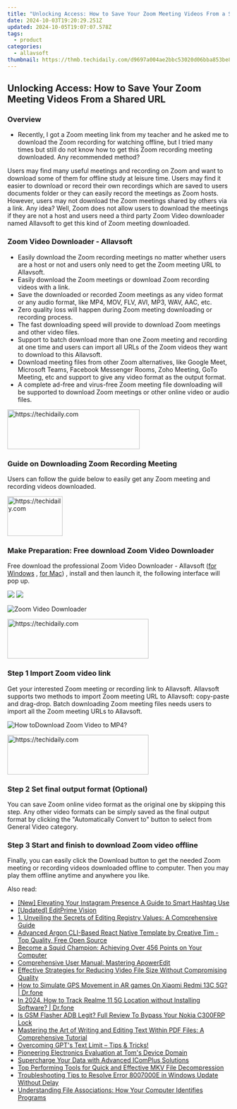 ```yaml
---
title: "Unlocking Access: How to Save Your Zoom Meeting Videos From a Shared URL"
date: 2024-10-03T19:20:29.251Z
updated: 2024-10-05T19:07:07.578Z
tags:
  - product
categories:
  - allavsoft
thumbnail: https://thmb.techidaily.com/d9697a004ae2bbc53020d06bba853be86eb98852ff5592973ceaa096b1863e66.jpg
---
```


## Unlocking Access: How to Save Your Zoom Meeting Videos From a Shared URL

### Overview

* Recently, I got a Zoom meeting link from my teacher and he asked me to download the Zoom recording for watching offline, but I tried many times but still do not know how to get this Zoom recording meeting downloaded. Any recommended method?

Users may find many useful meetings and recording on Zoom and want to download some of them for offline study at leisure time. Users may find it easier to download or record their own recordings which are saved to users documents folder or they can easily record the meetings as Zoom hosts. However, users may not download the Zoom meetings shared by others via a link. Any idea? Well, Zoom does not allow users to download the meetings if they are not a host and users need a third party Zoom Video downloader named Allavsoft to get this kind of Zoom meeting downloaded.

### Zoom Video Downloader - Allavsoft

* Easily download the Zoom recording meetings no matter whether users are a host or not and users only need to get the Zoom meeting URL to Allavsoft.
* Easily download the Zoom meetings or download Zoom recording videos with a link.
* Save the downloaded or recorded Zoom meetings as any video format or any audio format, like MP4, MOV, FLV, AVI, MP3, WAV, AAC, etc.
* Zero quality loss will happen during Zoom meeting downloading or recording process.
* The fast downloading speed will provide to download Zoom meetings and other video files.
* Support to batch download more than one Zoom meeting and recording at one time and users can import all URLs of the Zoom videos they want to download to this Allavsoft.
* Download meeting files from other Zoom alternatives, like Google Meet, Microsoft Teams, Facebook Messenger Rooms, Zoho Meeting, GoTo Meeting, etc and support to give any video format as the output format.
* A complete ad-free and virus-free Zoom meeting file downloading will be supported to download Zoom meetings or other online video or audio files.

<!-- affiliate ads begin -->
<a href="https://aligracehair.sjv.io/c/5597632/1886044/19272" target="_top" id="1886044">
  <img src="//a.impactradius-go.com/display-ad/19272-1886044" border="0" alt="https://techidaily.com" width="300" height="90"/>
</a>
<img height="0" width="0" src="https://aligracehair.sjv.io/i/5597632/1886044/19272" style="position:absolute;visibility:hidden;" border="0" />
<!-- affiliate ads end -->

### Guide on Downloading Zoom Recording Meeting

Users can follow the guide below to easily get any Zoom meeting and recording videos downloaded.

<!-- affiliate ads begin -->
<a href="https://aligracehair.sjv.io/c/5597632/2135351/19272" target="_top" id="2135351">
  <img src="//a.impactradius-go.com/display-ad/19272-2135351" border="0" alt="https://techidaily.com" width="125" height="90"/>
</a>
<img height="0" width="0" src="https://aligracehair.sjv.io/i/5597632/2135351/19272" style="position:absolute;visibility:hidden;" border="0" />
<!-- affiliate ads end -->

### Make Preparation: Free download Zoom Video Downloader

Free download the professional Zoom Video Downloader - Allavsoft ([for Windows](https://tools.techidaily.com/allavsoft/products/) , [for Mac](https://tools.techidaily.com/allavsoft/products/)) , install and then launch it, the following interface will pop up.

[![](https://www.allavsoft.com/how-to/../images/how-to/free-download-win.jpg)](https://tools.techidaily.com/allavsoft/products/) [![](https://www.allavsoft.com/how-to/../images/how-to/free-download-mac.jpg)](https://tools.techidaily.com/allavsoft/products/)

![Zoom Video Downloader](https://www.allavsoft.com/how-to/../images/allavsoft/screen-shot-600.jpg)

<!-- affiliate ads begin -->
<a href="https://aligracehair.sjv.io/c/5597632/2135401/19272" target="_top" id="2135401">
  <img src="//a.impactradius-go.com/display-ad/19272-2135401" border="0" alt="https://techidaily.com" width="320" height="90"/>
</a>
<img height="0" width="0" src="https://aligracehair.sjv.io/i/5597632/2135401/19272" style="position:absolute;visibility:hidden;" border="0" />
<!-- affiliate ads end -->

### Step 1 Import Zoom video link

Get your interested Zoom meeting or recording link to Allavsoft. Allavsoft supports two methods to import Zoom meeting URL to Allavsoft: copy-paste and drag-drop. Batch downloading Zoom meeting files needs users to import all the Zoom meeting URLs to Allavsoft.

![How toDownload Zoom Video to MP4?](https://www.allavsoft.com/how-to/../images/how-to/download-rtmp-video/download-rtmp-video.jpg)

<!-- affiliate ads begin -->
<a href="https://wigfever.sjv.io/c/5597632/2014850/22899" target="_top" id="2014850">
  <img src="//a.impactradius-go.com/display-ad/22899-2014850" border="0" alt="https://techidaily.com" width="320" height="90"/>
</a>
<img height="0" width="0" src="https://wigfever.sjv.io/i/5597632/2014850/22899" style="position:absolute;visibility:hidden;" border="0" />
<!-- affiliate ads end -->

### Step 2 Set final output format (Optional)

You can save Zoom online video format as the original one by skipping this step. Any other video formats can be simply saved as the final output format by clicking the "Automatically Convert to" button to select from General Video category.

### Step 3 Start and finish to download Zoom video offline

Finally, you can easily click the Download button to get the needed Zoom meeting or recording videos downloaded offline to computer. Then you may play them offline anytime and anywhere you like.

<ins class="adsbygoogle"
     style="display:block"
     data-ad-format="autorelaxed"
     data-ad-client="ca-pub-7571918770474297"
     data-ad-slot="1223367746"></ins>

<ins class="adsbygoogle"
     style="display:block"
     data-ad-client="ca-pub-7571918770474297"
     data-ad-slot="8358498916"
     data-ad-format="auto"
     data-full-width-responsive="true"></ins>

<span class="atpl-alsoreadstyle">Also read:</span>
<div><ul>
<li><a href="https://instagram-videos.techidaily.com/new-elevating-your-instagram-presence-a-guide-to-smart-hashtag-use/"><u>[New] Elevating Your Instagram Presence A Guide to Smart Hashtag Use</u></a></li>
<li><a href="https://youtube-videos.techidaily.com/updated-editprime-vision/"><u>[Updated] EditPrime Vision</u></a></li>
<li><a href="https://fox-zero.techidaily.com/1-unveiling-the-secrets-of-editing-registry-values-a-comprehensive-guide/"><u>1. Unveiling the Secrets of Editing Registry Values: A Comprehensive Guide</u></a></li>
<li><a href="https://fox-tls.techidaily.com/advanced-argon-cli-based-react-native-template-by-creative-tim-top-quality-free-open-source/"><u>Advanced Argon CLI-Based React Native Template by Creative Tim - Top Quality, Free Open Source</u></a></li>
<li><a href="https://fox-zero.techidaily.com/become-a-squid-champion-achieving-over-456-points-on-your-computer/"><u>Become a Squid Champion: Achieving Over 456 Points on Your Computer</u></a></li>
<li><a href="https://fox-zero.techidaily.com/comprehensive-user-manual-mastering-apoweredit/"><u>Comprehensive User Manual: Mastering ApowerEdit</u></a></li>
<li><a href="https://fox-zero.techidaily.com/effective-strategies-for-reducing-video-file-size-without-compromising-quality/"><u>Effective Strategies for Reducing Video File Size Without Compromising Quality</u></a></li>
<li><a href="https://fake-location.techidaily.com/how-to-simulate-gps-movement-in-ar-games-on-xiaomi-redmi-13c-5g-drfone-by-drfone-virtual-android/"><u>How to Simulate GPS Movement in AR games On Xiaomi Redmi 13C 5G? | Dr.fone</u></a></li>
<li><a href="https://android-location-track.techidaily.com/in-2024-how-to-track-realme-11-5g-location-without-installing-software-drfone-by-drfone-virtual-android/"><u>In 2024, How to Track Realme 11 5G Location without Installing Software? | Dr.fone</u></a></li>
<li><a href="https://android-frp.techidaily.com/is-gsm-flasher-adb-legit-full-review-to-bypass-your-nokia-c300frp-lock-by-drfone-android/"><u>Is GSM Flasher ADB Legit? Full Review To Bypass Your Nokia C300FRP Lock</u></a></li>
<li><a href="https://fox-zero.techidaily.com/mastering-the-art-of-writing-and-editing-text-within-pdf-files-a-comprehensive-tutorial/"><u>Mastering the Art of Writing and Editing Text Within PDF Files: A Comprehensive Tutorial</u></a></li>
<li><a href="https://tech-haven.techidaily.com/overcoming-gpts-text-limit-tips-and-tricks/"><u>Overcoming GPT's Text Limit – Tips & Tricks!</u></a></li>
<li><a href="https://hardware-updates.techidaily.com/pioneering-electronics-evaluation-at-toms-device-domain/"><u>Pioneering Electronics Evaluation at Tom's Device Domain</u></a></li>
<li><a href="https://fox-zero.techidaily.com/supercharge-your-data-with-advanced-icomplus-solutions/"><u>Supercharge Your Data with Advanced IComPlus Solutions</u></a></li>
<li><a href="https://fox-zero.techidaily.com/top-performing-tools-for-quick-and-effective-mkv-file-decompression/"><u>Top Performing Tools for Quick and Effective MKV File Decompression</u></a></li>
<li><a href="https://win-howtos.techidaily.com/troubleshooting-tips-to-resolve-error-8007000e-in-windows-update-without-delay/"><u>Troubleshooting Tips to Resolve Error 8007000E in Windows Update Without Delay</u></a></li>
<li><a href="https://fox-zero.techidaily.com/understanding-file-associations-how-your-computer-identifies-programs/"><u>Understanding File Associations: How Your Computer Identifies Programs</u></a></li>
</ul></div>

